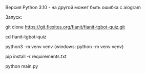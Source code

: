 Версия Python 3.10 - на другой может быть ошибка с aiogram

Запуск:
 
 git clone https://git.flexites.org/fianit/fianit-tgbot-quiz.git
 
 cd fianit-tgbot-quiz

 python3 -m venv venv (windows: python -m venv venv)

 pip install -r requirements.txt

 python main.py
 